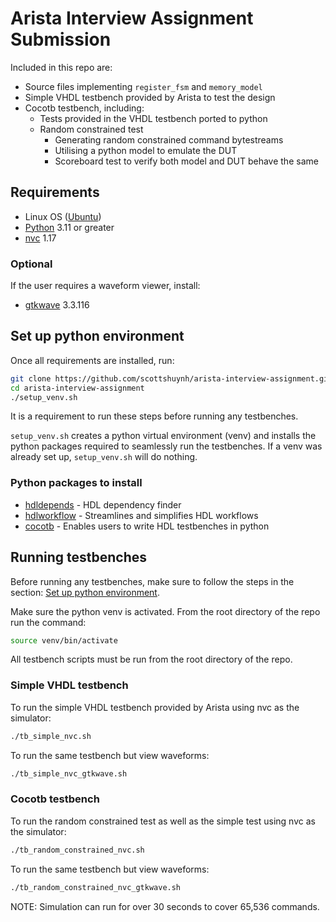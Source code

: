 # Arista Interview Assignment Submission
Included in this repo are:
* Source files implementing `register_fsm` and `memory_model`
* Simple VHDL testbench provided by Arista to test the design
* Cocotb testbench, including:
    * Tests provided in the VHDL testbench ported to python
    * Random constrained test
        * Generating random constrained command bytestreams
        * Utilising a python model to emulate the DUT
        * Scoreboard test to verify both model and DUT behave the same

## Requirements
* Linux OS ([Ubuntu](https://ubuntu.com/desktop))
* [Python](https://www.python.org/) 3.11 or greater
* [nvc](https://github.com/nickg/nvc) 1.17

### Optional
If the user requires a waveform viewer, install:
* [gtkwave](https://github.com/gtkwave/gtkwave) 3.3.116

## Set up python environment
Once all requirements are installed, run:
```sh
git clone https://github.com/scottshuynh/arista-interview-assignment.git
cd arista-interview-assignment
./setup_venv.sh
```

It is a requirement to run these steps before running any testbenches.

`setup_venv.sh` creates a python virtual environment (venv) and installs the python packages required to seamlessly run the testbenches. If a venv was already set up, `setup_venv.sh` will do nothing.

### Python packages to install
* [hdldepends](https://github.com/pevhall/hdldepends) - HDL dependency finder
* [hdlworkflow](https://github.com/scottshuynh/hdlworkflow) - Streamlines and simplifies HDL workflows
* [cocotb](https://github.com/cocotb/cocotb) - Enables users to write HDL testbenches in python

## Running testbenches
Before running any testbenches, make sure to follow the steps in the section: [Set up python environment](#set-up-python-environment).

Make sure the python venv is activated. From the root directory of the repo run the command:
```sh
source venv/bin/activate
```

All testbench scripts must be run from the root directory of the repo.

### Simple VHDL testbench
To run the simple VHDL testbench provided by Arista using nvc as the simulator:
```sh
./tb_simple_nvc.sh
```

To run the same testbench but view waveforms:
```sh
./tb_simple_nvc_gtkwave.sh
```

### Cocotb testbench
To run the random constrained test as well as the simple test using nvc as the simulator:
```sh
./tb_random_constrained_nvc.sh
```

To run the same testbench but view waveforms:
```sh
./tb_random_constrained_nvc_gtkwave.sh
```

NOTE: Simulation can run for over 30 seconds to cover 65,536 commands.